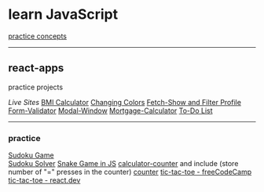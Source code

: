 # learn JavaScript

[practice concepts](./_learnJS/)

---

## react-apps
practice projects

_Live Sites_
[BMI Calculator](https://paolojr.github.io/react-apps/bmi-calculator-react)
[Changing Colors](https://paolojr.github.io/react-apps/change-color-react/)
[Fetch-Show and Filter Profile](https://paolojr.github.io/react-apps/fetch-filter-react)
[Form-Validator](https://paolojr.github.io/react-apps/form-validator-react)
[Modal-Window](https://paolojr.github.io/react-apps/modal-window-react)
[Mortgage-Calculator](https://paolojr.github.io/react-apps/to-do-react)
[To-Do List](https://paolojr.github.io/react-apps/to-do-react)

---

### practice

[Sudoku Game](https://youtu.be/xpsm3tOLTVE) \
[Sudoku Solver](https://youtu.be/F1vKV8fR1Os)
[Snake Game in JS](https://www.freecodecamp.org/news/how-to-build-a-snake-game-in-javascript/)
[calculator-counter](https://www.freecodecamp.org/news/javascript-dom-build-a-calculator-app)
and include (store number of "=" presses in the counter)
[counter](https://www.freecodecamp.org/news/learn-javascript-by-building-a-project/)
[tic-tac-toe - freeCodeCamp](https://www.freecodecamp.org/news/learn-how-to-build-tic-tac-toe-with-react-hooks/)
[tic-tac-toe - react.dev](https://react.dev/learn/tutorial-tic-tac-toe)

